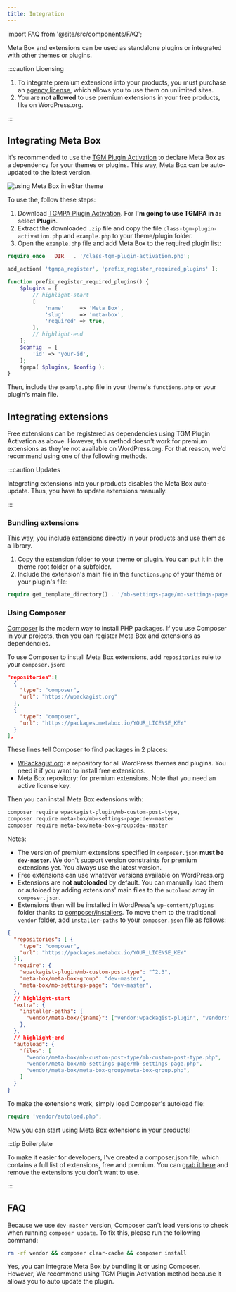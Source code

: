```yaml
---
title: Integration
---
```


import FAQ from '@site/src/components/FAQ';

Meta Box and extensions can be used as standalone plugins or integrated with other themes or plugins.

:::caution Licensing

1. To integrate premium extensions into your products, you must purchase an [agency license](https://metabox.io/pricing/), which allows you to use them on unlimited sites.
2. You are **not allowed** to use premium extensions in your free products, like on WordPress.org.

:::

## Integrating Meta Box

It's recommended to use the [TGM Plugin Activation](http://tgmpluginactivation.com) to declare Meta Box as a dependency for your themes or plugins. This way, Meta Box can be auto-updated to the latest version.

![using Meta Box in eStar theme](https://i.imgur.com/dS3a6pe.png)

To use the, follow these steps:

1. Download [TGMPA Plugin Activation](http://tgmpluginactivation.com/download/). For **I'm going to use TGMPA in a:** select **Plugin**.
1. Extract the downloaded `.zip` file and copy the file `class-tgm-plugin-activation.php` and `example.php` to your theme/plugin folder.
1. Open the `example.php` file and add Meta Box to the required plugin list:

```php
require_once __DIR__ . '/class-tgm-plugin-activation.php';

add_action( 'tgmpa_register', 'prefix_register_required_plugins' );

function prefix_register_required_plugins() {
    $plugins = [
        // highlight-start
        [
            'name'     => 'Meta Box',
            'slug'     => 'meta-box',
            'required' => true,
        ],
        // highlight-end
    ];
    $config  = [
        'id' => 'your-id',
    ];
    tgmpa( $plugins, $config );
}
```

Then, include the `example.php` file in your theme's `functions.php` or your plugin's main file.

## Integrating extensions

Free extensions can be registered as dependencies using TGM Plugin Activation as above. However, this method doesn't work for premium extensions as they're not available on WordPress.org. For that reason, we'd recommend using one of the following methods.

:::caution Updates

Integrating extensions into your products disables the Meta Box auto-update. Thus, you have to update extensions manually.

:::

### Bundling extensions

This way, you include extensions directly in your products and use them as a library.

1. Copy the extension folder to your theme or plugin. You can put it in the theme root folder or a subfolder.
1. Include the extension's main file in the `functions.php` of your theme or your plugin's file:

```php
require get_template_directory() . '/mb-settings-page/mb-settings-page.php';
```

### Using Composer

[Composer](https://getcomposer.org/) is the modern way to install PHP packages. If you use Composer in your projects, then you can register Meta Box and extensions as dependencies.

To use Composer to install Meta Box extensions, add `repositories` rule to your `composer.json`:

```json
"repositories":[
  {
    "type": "composer",
    "url": "https://wpackagist.org"
  },
  {
    "type": "composer",
    "url": "https://packages.metabox.io/YOUR_LICENSE_KEY"
  }
],
```

These lines tell Composer to find packages in 2 places:

- [WPackagist.org](https://wpackagist.org): a repository for all WordPress themes and plugins. You need it if you want to install free extensions.
- Meta Box repository: for premium extensions. Note that you need an active license key.

Then you can install Meta Box extensions with:

```bash
composer require wpackagist-plugin/mb-custom-post-type,
composer require meta-box/mb-settings-page:dev-master
composer require meta-box/meta-box-group:dev-master
```

Notes:

- The version of premium extensions specified in `composer.json` **must be `dev-master`**. We don't support version constraints for premium extensions yet. You always use the latest version.
- Free extensions can use whatever versions available on WordPress.org
- Extensions are **not autoloaded** by default. You can manually load them or autoload by adding extensions' main files to the `autoload` array in `composer.json`.
- Extensions then will be installed in WordPress's `wp-content/plugins` folder thanks to [composer/installers](https://github.com/composer/installers). To move them to the traditional `vendor` folder, add `installer-paths` to your `composer.json` file as follows:

```json
{
  "repositories": [ {
    "type": "composer",
    "url": "https://packages.metabox.io/YOUR_LICENSE_KEY"
  }],
  "require": {
    "wpackagist-plugin/mb-custom-post-type": "^2.3",
    "meta-box/meta-box-group": "dev-master",
    "meta-box/mb-settings-page": "dev-master",
  },
  // highlight-start
  "extra": {
    "installer-paths": {
      "vendor/meta-box/{$name}": ["vendor:wpackagist-plugin", "vendor:meta-box"]
    },
  },
  // highlight-end
  "autoload": {
    "files": [
      "vendor/meta-box/mb-custom-post-type/mb-custom-post-type.php",
      "vendor/meta-box/mb-settings-page/mb-settings-page.php",
      "vendor/meta-box/meta-box-group/meta-box-group.php",
    ]
  }
}
```

To make the extensions work, simply load Composer's autoload file:

```php
require 'vendor/autoload.php';
```

Now you can start using Meta Box extensions in your products!

:::tip Boilerplate

To make it easier for developers, I've created a composer.json file, which contains a full list of extensions, free and premium. You can [grab it here](https://github.com/wpmetabox/library/blob/master/composer/composer.json) and remove the extensions you don't want to use.

:::

## FAQ

<FAQ question="Why can't I update with Composer?">

Because we use `dev-master` version, Composer can't load versions to check when running `composer update`. To fix this, please run the following command:

```bash
rm -rf vendor && composer clear-cache && composer install
```

</FAQ>

<FAQ question="Can I install Meta Box with Composer?">

Yes, you can integrate Meta Box by bundling it or using Composer. However, We recommend using TGM Plugin Activation method because it allows you to auto update the plugin.

</FAQ>